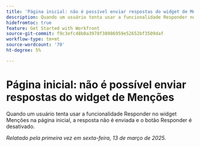 ```yaml
---
title: 'Página inicial: não é possível enviar respostas do widget de Menções'
description: Quando um usuário tenta usar a funcionalidade Responder no widget Menções na página inicial, a resposta não é enviada e o botão Responder é desativado.
hidefromtoc: true
feature: Get Started with Workfront
source-git-commit: f9c3efc48b0a3978f38986959e52652bf3509daf
workflow-type: tm+mt
source-wordcount: '70'
ht-degree: 5%

---
```



# Página inicial: não é possível enviar respostas do widget de Menções

Quando um usuário tenta usar a funcionalidade Responder no widget Menções na página inicial, a resposta não é enviada e o botão Responder é desativado.

_Relatado pela primeira vez em sexta-feira, 13 de março de 2025._
